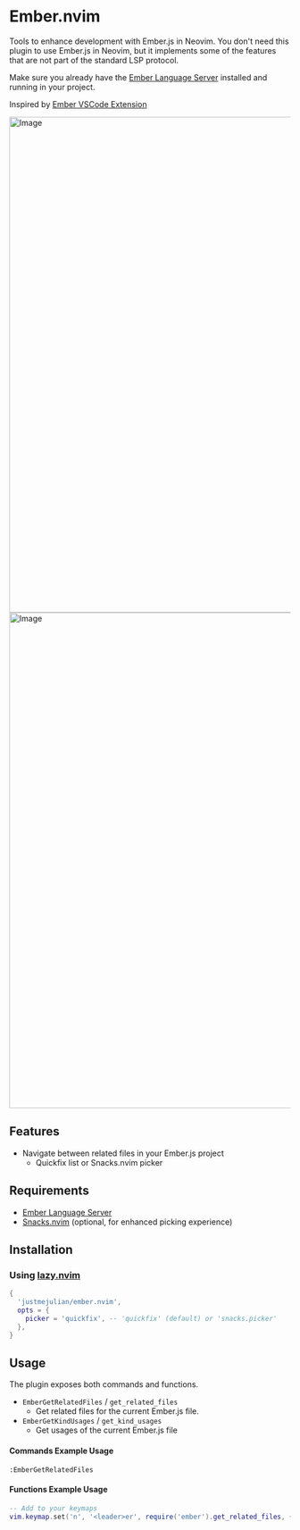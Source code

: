 # Ember.nvim

Tools to enhance development with Ember.js in Neovim.
You don't need this plugin to use Ember.js in Neovim, but it implements some of the features that are not part of the standard LSP protocol.

Make sure you already have the [Ember Language Server](https://github.com/emberwatch/ember-language-server) installed and running in your project.

Inspired by [Ember VSCode Extension](https://github.com/ember-tooling/vscode-ember)

<img width="1379" height="888" alt="Image" src="https://github.com/user-attachments/assets/07d8aeee-d4c0-4e1d-a457-16d1007cf9ce" />
<img width="1379" height="888" alt="Image" src="https://github.com/user-attachments/assets/835f7546-664f-4b82-ba86-e1617d2e548e" />

## Features

- Navigate between related files in your Ember.js project
    - Quickfix list or Snacks.nvim picker

## Requirements

- [Ember Language Server](https://github.com/emberwatch/ember-language-server)
- [Snacks.nvim](https://github.com/echasnovski/snacks.nvim) (optional, for enhanced picking experience)

## Installation

### Using [lazy.nvim](https://github.com/folke/lazy.nvim)

```lua
{
  'justmejulian/ember.nvim',
  opts = {
    picker = 'quickfix', -- 'quickfix' (default) or 'snacks.picker'
  },
}
```

## Usage

The plugin exposes both commands and functions.

- `EmberGetRelatedFiles` / `get_related_files`
    - Get related files for the current Ember.js file.
- `EmberGetKindUsages` / `get_kind_usages`
    - Get usages of the current Ember.js file

#### Commands Example Usage

```
:EmberGetRelatedFiles
```

#### Functions Example Usage

```lua
-- Add to your keymaps
vim.keymap.set('n', '<leader>er', require('ember').get_related_files, { desc = 'Ember Related Files' })

```

